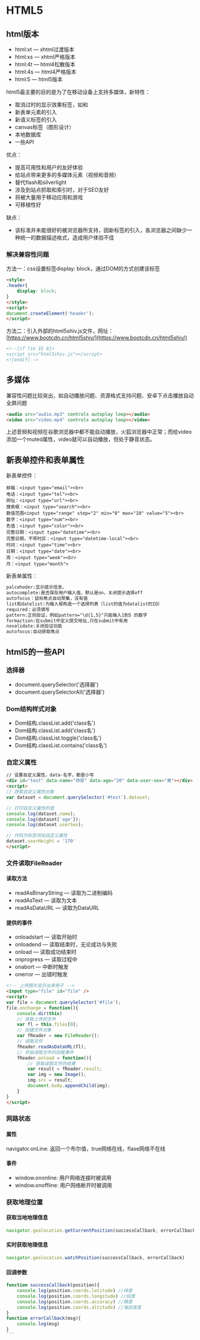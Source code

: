 # HTML5

## html版本

- html:xt	— xhtml过渡版本
- html:xs — xhtml严格版本
- html:4t — html4松散版本
- html:4s	— html4严格版本
- html:5 — html5版本

html5最主要的目的是为了在移动设备上支持多媒体，新特性：

- 取消过时的显示效果标签，如<font></font>和<center></center>
- 新表单元素的引入
- 新语义标签的引入
- canvas标签（图形设计）
- 本地数据库
- 一些API

优点：

- 提高可用性和用户的友好体验
- 给站点带来更多的多媒体元素（视频和音频）
- 替代flash和silverlight
- 涉及到站点抓取和索引时，对于SEO友好
- 将被大量用于移动应用和游戏
- 可移植性好

缺点：

- 该标准并未能很好的被浏览器所支持，因新标签的引入，各浏览器之间缺少一种统一的数据描述格式，造成用户体验不佳

### 解决兼容性问题

方法一：css设置标签display: block，通过DOM的方式创建该标签

``` html
<style>
.header{
	display: block;
}
</style>
<script>
document.createElement('header');
</script>
```

方法二：引入外部的html5shiv.js文件，网址：[https://www.bootcdn.cn/html5shiv/](https://www.bootcdn.cn/html5shiv/)

``` html
<!--[if lte IE 8]>
<script src="html5shiv.js"></script>
<![endif]-->
```

## 多媒体

兼容性问题比较突出，如自动播放问题、资源格式支持问题、安卓下点击播放自动全屏问题

``` html
<audio src="audio.mp3" controls autoplay loop></audio>
<video src="video.mp4" controls autoplay loop></video>
```
上述音频和视频在谷歌浏览器中都不能自动播放，火狐浏览器中正常；而给video添加一个muted属性，video就可以自动播放，但处于静音状态。

## 新表单控件和表单属性

新表单控件：

```
邮箱：<input type="email"><br>
电话：<input type="tel"><br>
网址：<input type="url"><br>
搜索框：<input type="search"><br>
数值范围<input type="range" step="2" min="0" max="10" value="5"><br>
数字：<input type="num"><br>
色值：<input type="color"><br>
完整日期：<input type="datetime"><br>
完整日期，不带时区：<input type="datetime-local"><br>
时间：<input type="time"><br>
日期：<input type="date"><br>
周：<input type="week"><br>
月：<input type="month">
```

新表单属性：

``` html
palcehoder:显示提示信息，
autocomplete:是否保存用户输入值，默认是on，关闭提示选择off
autofocus：鼠标焦点自动聚集，没有值
list和datelist:为输入框构造一个选择列表（list的值为datalist的ID）
required：必须填写
pattern:正则验证，例如pattern="\d{1,5}"只能输入1到5 的数字
formaction:在submit中定义提交地址,只在submit中有用
novalidate:关闭验证功能
autofocus:自动获取焦点
```

## html5的一些API

### 选择器
- document.querySelector('选择器')
- document.querySelectorAll('选择器')

### Dom结构样式对象
- Dom结构.classList.add('class名')
- Dom结构.classList.add('class名')
- Dom结构.classList.toggle('class名')
- Dom结构.classList.contains('class名')

### 自定义属性

``` html
// 设置自定义属性，data-名字，都是小写
<div id="test" data-name="帅哥" data-age="20" data-user-sex="男"></div>
<script>
// 获取自定义属性对象
var dataset = document.querySelector('#test').dataset;

// 打印自定义属性的值
console.log(dataset.name);
console.log(dataset['age']);
console.log(dataset.userSex);

// 代码为标签添加自定义属性
dataset.userHeight = '170'
</script>
```

### 文件读取FileReader

#### 读取方法

- readAsBinaryString — 读取为二进制编码
- readAsText — 读取为文本
- readAsDataURL — 读取为DataURL

#### 提供的事件

- onloadstart — 读取开始时
- onloadend — 读取结束时，无论成功与失败
- onload — 读取成功结束时
- onprogress — 读取过程中
- onabort — 中断时触发
- onerror — 出错时触发

``` html
<!-- 上传图片显示出来例子 -->
<input type="file" id="file" />
<script>
var file = document.querySelector('#file');
file.onchange = function(){
	console.dir(this)
	// 获取上传的文件
	var fl = this.files[0];
	// 创建文件对象
	var fReader = new FileReader();
	// 读取文件
	fReader.readAsDataURL(fl);
	// 开始读取文件的加载事件
	fReader.onload = function(){
		// 获取读取文件的结果
		var result = fReader.result;
		var img = new Image();
		img.src = result;
		document.body.appendChild(img);
	}
}
</script>
```

### 网路状态

#### 属性
navigator.onLine: 返回一个布尔值，true网络在线，flase网络不在线

#### 事件

- window.ononline: 用户网络连接时被调用
- window.onoffline: 用户网络断开时被调用

### 获取地理位置

#### 获取当地地理信息

``` js
navigator.geolocation.getCurrentPosition(successCallback, errorCallback)
```

#### 实时获取地理信息

``` js
navigator.geolocation.watchPosition(successCallback, errorCallback)
```

#### 回调参数

```` js
function successCallback(position){
	console.log(position.coords.latitude) //纬度
	console.log(position.coords.longitude) //经度
	console.log(position.coords.accuracy) //精度
	console.log(position.coords.altitude) //海拔高度
}
function errorCallback(msg){
	console.log(msg)
}
```